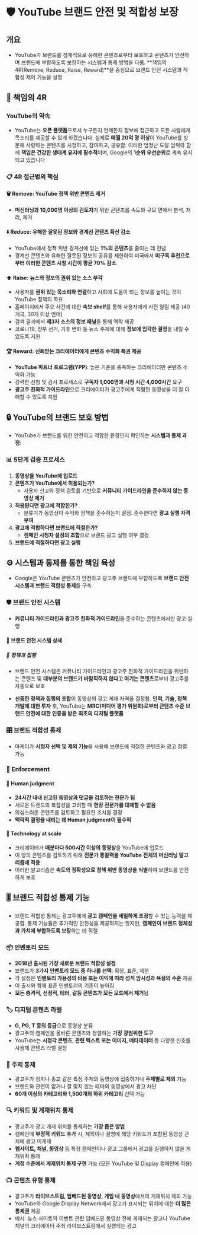 # 🛡️ YouTube 브랜드 안전 및 적합성 보장

## 개요
- YouTube가 브랜드를 잠재적으로 유해한 콘텐츠로부터 보호하고 콘텐츠가 안전하며 브랜드에 부합하도록 보장하는 시스템과 통제 방법을 다룸. **책임의 4R(Remove, Reduce, Raise, Reward)**을 중심으로 브랜드 안전 시스템과 적합성 제어 기능을 설명

## 🎯 책임의 4R

### YouTube의 약속
- YouTube는 **오픈 플랫폼**으로서 누구든지 언제든지 정보에 접근하고 모든 사람에게 목소리를 제공할 수 있게 하겠습니다. 실제로 **매월 20억 명 이상**이 YouTube를 방문해 사랑하는 콘텐츠를 시청하고, 참여하고, 공유함. 이러한 엄청난 도달 범위와 함께 **책임은 건강한 생태계 유지에 필수적**이며, Google의 **1순위 우선순위**로 계속 유지되고 있습니다

### 📋 4R 접근법의 핵심

#### 🗑️ Remove: YouTube 정책 위반 콘텐츠 제거
- **머신러닝과 10,000명 이상의 검토자**가 위반 콘텐츠를 속도와 규모 면에서 분석, 처리, 제거

#### ⬇️ Reduce: 유해한 잘못된 정보와 경계선 콘텐츠 확산 감소
- YouTube에서 정책 위반 경계선에 있는 **1%의 콘텐츠**를 줄이는 데 전념
- 경계선 콘텐츠와 유해한 잘못된 정보의 공유를 제한하여 미국에서 **미구독 추천으로부터 이러한 콘텐츠 시청 시간이 평균 70% 감소**

#### ⬆️ Raise: 뉴스와 정보의 권위 있는 소스 부각
- 사용자를 **권위 있는 목소리와 연결**하고 사회에 도움이 되는 정보를 높이는 것이 YouTube 정책의 목표
- 홈페이지에서 주요 사건에 대한 **속보 shelf**를 통해 사용자에게 사전 알림 제공 (40개국, 30개 이상 언어)
- 검색 결과에서 **제3자 소스의 정보 패널**을 통해 맥락 제공
- 코로나19, 정부 선거, 기후 변화 등 뉴스 주제에 대해 **정보에 입각한 결정**을 내릴 수 있도록 지원

#### 🏆 Reward: 신뢰받는 크리에이터에게 콘텐츠 수익화 특권 제공
- **YouTube 파트너 프로그램(YPP)**: 높은 기준을 충족하는 크리에이터만 콘텐츠 수익화 가능
- 강력한 신청 및 감사 프로세스로 **구독자 1,000명과 시청 시간 4,000시간** 요구
- **광고주 친화적 가이드라인**으로 크리에이터가 광고주에게 적합한 동영상을 더 잘 이해할 수 있도록 지원

## 🔒 YouTube의 브랜드 보호 방법

- YouTube가 브랜드를 위한 안전하고 적합한 환경인지 확인하는 **시스템과 통제 과정**:

### 📊 5단계 검증 프로세스
1. **동영상을 YouTube에 업로드**
2. **콘텐츠가 YouTube에서 허용되는가?**
   - 사용자 신고와 정책 검토를 기반으로 **커뮤니티 가이드라인을 준수하지 않는 동영상 제거**
3. **허용된다면 광고에 적합한가?**
   - 분류기가 동영상이 수익화 정책을 준수하는지 결정. 준수한다면 **광고 실행 자격 부여**
4. **광고에 적합하다면 브랜드에 적절한가?**
   - **캠페인 시청자 설정의 조합**으로 브랜드 광고 실행 여부 결정
5. **브랜드에 적절하다면 광고 실행**

## ⚙️ 시스템과 통제를 통한 책임 육성

- Google은 YouTube 콘텐츠가 안전하고 광고주 브랜드에 부합하도록 **브랜드 안전 시스템과 브랜드 적합성 통제**를 구축

### 🛡️ 브랜드 안전 시스템
- **커뮤니티 가이드라인과 광고주 친화적 가이드라인**을 준수하는 콘텐츠에서만 광고 실행

#### 🔐 브랜드 안전 시스템 상세

##### 📐 정책과 집행
- 브랜드 안전 시스템은 커뮤니티 가이드라인과 광고주 친화적 가이드라인을 위반하는 콘텐츠 및 **대부분의 브랜드가 바람직하지 않다고 여기는 콘텐츠**로부터 광고주를 자동으로 보호

- **신중한 정책과 집행의 조합**이 동영상의 광고 게재 자격을 결정함. **인력, 기술, 정책 개발에 대한 투자** 후, YouTube는 **MRC(미디어 평가 위원회)로부터 콘텐츠 수준 브랜드 안전에 대한 인증을 받은 최초의 디지털 플랫폼**

### 🎛️ 브랜드 적합성 통제
- 마케터가 **시청자 선택 및 제외 기능**을 사용해 브랜드에 적절한 콘텐츠와 광고 정렬 가능

### 🤖 Enforcement

#### 👥 Human judgment
- **24시간 내내 신고된 동영상과 댓글을 검토하는 전문가 팀**
- 새로운 트렌드의 복잡성을 고려할 때 **현장 전문가를 대체할 수 없음**
- 의심스러운 콘텐츠를 검토하고 필요한 조치를 결정
- **맥락적 결정을 내리는 데 Human judgment이 필수적**

#### 🔬 Technology at scale
- 크리에이터가 **매분마다 500시간 이상의 동영상**을 YouTube에 업로드
- 이 양의 콘텐츠를 검토하기 위해 **전문가 통찰력을 YouTube 전체의 머신러닝 알고리즘에 적용**
- 이러한 알고리즘은 **속도와 정확성으로 정책 위반 동영상을 식별**하여 브랜드를 안전하게 보호

## 🎚️ 브랜드 적합성 통제 기능

- 브랜드 적합성 통제는 광고주에게 **광고 캠페인을 세밀하게 조정**할 수 있는 능력을 제공함. 통제 기능들은 추가적인 안전성을 제공하지는 않지만, **캠페인이 브랜드 정체성과 가치에 부합하도록 보장**하는 데 적절

### 📦 인벤토리 모드
- **2018년 출시된 가장 새로운 브랜드 적합성 설정**
- 브랜드가 **3가지 인벤토리 모드 중 하나를 선택**: 확장, 표준, 제한
- 각 설정은 **인벤토리 가용성의 비용 또는 이익에 따라 성적 암시성과 욕설의 수준** 제공
- 이 출시와 함께 표준 인벤토리의 기준이 높아짐
- **모든 충격적, 선정적, 테러, 갈등 콘텐츠가 모든 모드에서 제거**됨

### 🏷️ 디지털 콘텐츠 라벨
- **G, PG, T 등의 등급**으로 동영상 분류
- 광고주의 캠페인을 올바른 콘텐츠와 정렬하는 **가장 광범위한 도구**
- YouTube는 **시청각 콘텐츠, 관련 텍스트 또는 이미지, 메타데이터** 등 다양한 신호를 사용해 콘텐츠 라벨 결정

### 📝 주제 통제
- 광고주가 정치나 종교 같은 특정 주제의 동영상에 집중하거나 **주제별로 제외** 가능
- 브랜드와 관련이 없거나 잘 맞지 않는 테마의 동영상에서 광고 차단
- **60개 이상의 카테고리와 1,500개의 하위 카테고리** 선택 가능

### 🔍 키워드 및 게재위치 통제
- 광고주가 광고 게재 위치를 통제하는 **가장 좁은 방법**
- 캠페인에 **부정적 키워드 추가** 시, 제목이나 설명에 해당 키워드가 포함된 동영상 근처에 광고 미게재
- **웹사이트, 채널, 동영상** 등 특정 캠페인이나 광고 그룹에서 광고를 실행하지 않을 게재위치 통제
- **계정 수준에서 게재위치 통제 구현** 가능 (모든 YouTube 및 Display 캠페인에 적용)

### 📺 콘텐츠 유형 통제
- 광고주가 **라이브스트림, 임베드된 동영상, 게임 내 동영상**에서의 게재위치 제외 가능
- YouTube와 Google Display Network에서 광고가 표시되는 위치에 대한 **더 많은 통제권** 제공
- 예시: 뉴스 사이트의 이벤트 관련 임베드된 동영상 전에 게재되는 광고나 YouTube 채널의 크리에이터 주최 라이브스트림에서 실행되는 광고
